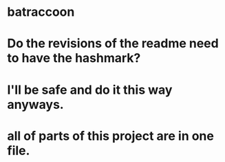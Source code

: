 # batraccoon


# Do the revisions of the readme need to have the hashmark?
# I'll be safe and do it this way anyways.
# all of parts of this project are in one file.
